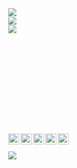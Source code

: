 <img align="left" src="https://github-readme-stats.vercel.app/api?username=killed&show_icons=true&hide_border=false&theme=midnight-purple" />

<br />

<img align="left" src="https://github-readme-stats.vercel.app/api/wakatime?username=killed&hide_border=false&theme=midnight-purple" />

<br />

<img align="left" src="https://github-readme-stats.vercel.app/api/top-langs/?username=killed&hide_border=false&theme=midnight-purple" />

<br />
<br />
<br />
<br />
<br />
<br />
<br />
<br />
<br />
<br />
<br />
<br />

[<img align="left" alt="Steam" width="22px" src="https://cdn.jsdelivr.net/npm/simple-icons@v3/icons/steam.svg" />][steam]

[<img align="left" alt="LastFM" width="22px" src="https://cdn.jsdelivr.net/npm/simple-icons@v3/icons/last-dot-fm.svg" />][lastfm]

[<img align="left" alt="Twitter" width="22px" src="https://cdn.jsdelivr.net/npm/simple-icons@v3/icons/twitter.svg" />][twitter]

[<img align="left" alt="Instagram" width="22px" src="https://cdn.jsdelivr.net/npm/simple-icons@v3/icons/instagram.svg" />][instagram]

[<img alin="left" alt="Discord" width="22px" src="https://cdn.jsdelivr.net/npm/simple-icons@v3/icons/discord.svg" />][discord]

![](https://komarev.com/ghpvc/?username=killed&color=blueviolet)

[discord]: https://discordapp.com/users/839622707535413278
[instagram]: https://instagram.com/jgj
[steam]: https://steamcommunity.com/id/stretching
[twitter]: https://twitter.com/galaxy
[lastfm]: https://www.last.fm/user/js
